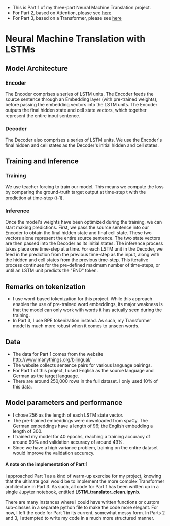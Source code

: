 - This is Part 1 of my three-part Neural Machine Translation project. 
- For Part 2, based on Attention, please see [here](https://github.com/kyungoh22/nmt_attention)
- For Part 3, based on a Transformer, please see [here]((https://github.com/kyungoh22/nmt_transformer))

# Neural Machine Translation with LSTMs

## Model Architecture

### Encoder

The Encoder comprises a series of LSTM units. The Encoder feeds the source sentence through an Embedding layer (with pre-trained weights), before passing the embedding vectors into the LSTM units. The Encoder outputs the final hidden state and cell state vectors, which together represent the entire input sentence. 

### Decoder

The Decoder also comprises a series of LSTM units. We use the Encoder's final hidden and cell states as the Decoder's initial hidden and cell states. 


## Training and Inference

### Training

We use teacher forcing to train our model. This means we compute the loss by comparing the ground-truth target output at time-step t with the prediction at time-step (t-1). 

### Inference

Once the model's weights have been optimized during the training, we can start making predictions. First, we pass the source sentence into our Encoder to obtain the final hidden state and final cell state. These two vectors alone represent the entire source sentence. The two state vectors are then passed into the Decoder as its initial states. The inference process takes place one time-step at a time. For each LSTM unit in the Decoder, we feed in the prediction from the previous time-step as the input, along with the hidden and cell states from the previous time-step. This iterative process continues for the pre-defined maximum number of time-steps, or until an LSTM unit predicts the "END" token.

## Remarks on tokenization
- I use word-based tokenization for this project. While this approach enables the use of pre-trained word embeddings, its major weakness is that the model can only work with words it has actually seen during the training. 
- In Part 3, I use BPE tokenization instead. As such, my Transformer model is much more robust when it comes to unseen words. 

## Data 
- The data for Part 1 comes from the website http://www.manythings.org/bilingual/
- The website collects sentence pairs for various language pairings. 
- For Part 1 of this project, I used English as the source language and German as the target language. 
- There are around 250,000 rows in the full dataset. I only used 10% of this data.

## Model parameters and performance
- I chose 256 as the length of each LSTM state vector.
- The pre-trained embeddings were downloaded from spaCy. The German embeddings have a length of 96; the English embedding a length of 300.
- I trained my model for 40 epochs, reaching a training accuracy of around 90% and validation accuracy of around 49%. 
- Since we have a high variance problem, training on the entire dataset would improve the validation accuracy. 



#### A note on the implementation of Part 1
I approached Part 1 as a kind of warm-up exercise for my project, knowing that the ultimate goal would be to implement the more complex Transformer architecture in Part 3. As such, all code for Part 1 has been written up in a single Jupyter notebook, entitled **LSTM_translator_clean.ipynb**. 

There are many instances where I could have written functions or custom sub-classes in a separate python file to make the code more elegant. For now, I left the code for Part 1 in its current, somewhat messy form. In Parts 2 and 3, I attempted to write my code in a much more structured manner.



